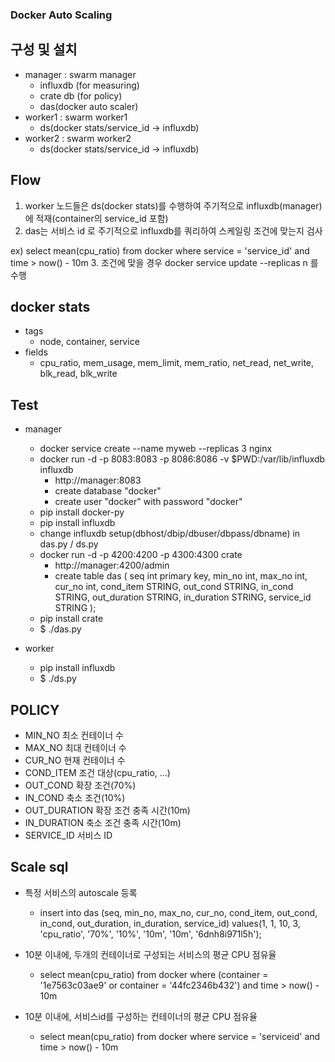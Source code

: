 ### Docker Auto Scaling

## 구성 및 설치
  * manager : swarm manager
    + influxdb (for measuring)
    + crate db (for policy)
    + das(docker auto scaler)
  * worker1 : swarm worker1
    + ds(docker stats/service_id -> influxdb)
  * worker2 : swarm worker2
    + ds(docker stats/service_id -> influxdb)

## Flow
1. worker 노드들은 ds(docker stats)를 수행하여 주기적으로 influxdb(manager) 에 적재(container의 service_id 포함)  
2. das는 서비스 id 로 주기적으로 influxdb를 쿼리하여 스케일링 조건에 맞는지 검사

  ex) select mean(cpu_ratio) from docker where service = 'service_id' and time > now() - 10m
3. 조건에 맞을 경우 docker service update --replicas n 를 수행

## docker stats
* tags
  * node, container, service
* fields
  * cpu_ratio, mem_usage, mem_limit, mem_ratio, net_read, net_write, blk_read, blk_write

## Test 
* manager
  + docker service create --name myweb --replicas 3 nginx
  + docker run -d -p 8083:8083 -p 8086:8086 -v $PWD:/var/lib/influxdb influxdb
    + http://manager:8083
    + create database "docker"
    + create user "docker" with password "docker"
  + pip install docker-py
  + pip install influxdb
  + change influxdb setup(dbhost/dbip/dbuser/dbpass/dbname) in das.py / ds.py
  + docker run -d -p 4200:4200 -p 4300:4300 crate
    + http://manager:4200/admin
    + create table das (
      seq int primary key, min_no int, max_no int, cur_no int, cond_item STRING,
      out_cond STRING, in_cond STRING, out_duration STRING, in_duration STRING, service_id  STRING
      );
  + pip install crate
  + $ ./das.py
    
* worker
  + pip install influxdb
  + $ ./ds.py
  
## POLICY
* MIN_NO		최소 컨테이너 수
* MAX_NO		최대 컨테이너 수
* CUR_NO  현재 컨테이너 수
* COND_ITEM	조건 대상(cpu_ratio, ...)
* OUT_COND	확장 조건(70%)
* IN_COND		축소 조건(10%)
* OUT_DURATION	확장 조건 충족 시간(10m)
* IN_DURATION 축소 조건 충족 시간(10m)
* SERVICE_ID	서비스 ID


## Scale sql
* 특정 서비스의 autoscale 등록
  + insert into das (seq, min_no, max_no, cur_no, cond_item, out_cond, in_cond, out_duration, in_duration, service_id) 
    values(1, 1, 10, 3, 'cpu_ratio', '70%', '10%', '10m', '10m', '6dnh8i971l5h');
  
* 10분 이내에, 두개의 컨테이너로 구성되는 서비스의 평균 CPU 점유율
  + select mean(cpu_ratio) from docker where (container = '1e7563c03ae9' or container = '44fc2346b432') and time > now() - 10m

* 10분 이내에, 서비스id를 구성하는 컨테이너의 평균 CPU 점유율
  + select mean(cpu_ratio) from docker where service = 'serviceid' and time > now() - 10m
